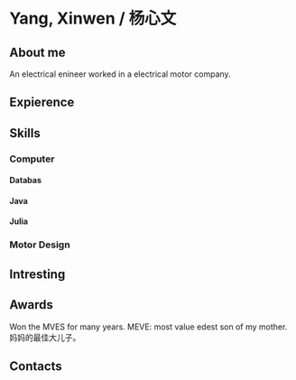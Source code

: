 # Yang, Xinwen  / 杨心文

## About me
An electrical enineer worked in a electrical motor company.

## Expierence

## Skills
### Computer
#### Databas
#### Java
#### Julia

### Motor Design


## Intresting

## Awards
Won the MVES for many years.
MEVE: most value edest son of my mother. 妈妈的最佳大儿子。


## Contacts
